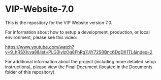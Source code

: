 # VIP-Website-7.0

This is the repository for the VIP Website version 7.0. 

For information about how to setup a development, production, or local environment, please see this video:

https://www.youtube.com/watch?v=9_hRSXIvya8&list=PLG3lylzOg8FhRg7JjY72S0Bnc6DgDX1TL&index=2 

For additional information about the project (including more detailed setup instructions), please view the Final Document (located in the Documents folder of this repository).
